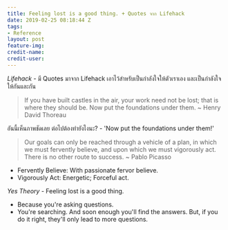 ```yaml
---
title: Feeling lost is a good thing. + Quotes จาก Lifehack
date: 2019-02-25 08:18:44 Z
tags:
- Reference
layout: post
feature-img: 
credit-name: 
credit-user: 
---
```


*Lifehack* - มี Quotes มาจาก Lifehack เอาไว้สำหรับเป็นกำลังใจให้ตัวเราเอง และเป็นกำลังใจให้กันและกัน

> If you have built castles in the air, your work need not be lost; that is where they should be. Now put the foundations under them. ~ Henry David Thoreau

อันนี้เห็นภาพชัดเลย ต่อไปต้องทำยังไงนะ? - 'Now put the foundations under them!'

> Our goals can only be reached through a vehicle of a plan, in which we must fervently believe, and upon which we must vigorously act. There is no other route to success. ~ Pablo Picasso

- Fervently Believe: With passionate fervor believe.
- Vigorously Act: Energetic; Forceful act.

*Yes Theory* - Feeling lost is a good thing.
- Because you're asking questions.
- You're searching.
And soon enough you'll find the answers. But, if you do it right, they'll only lead to more questions.
